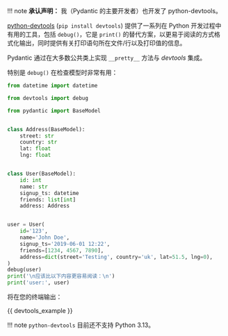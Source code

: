 !!! note
    **承认声明：** 我（Pydantic 的主要开发者）也开发了 python-devtools。

[python-devtools](https://python-devtools.helpmanual.io/) (`pip install devtools`) 提供了一系列在 Python 开发过程中有用的工具，包括 `debug()`，它是 `print()` 的替代方案，以更易于阅读的方式格式化输出，同时提供有关打印语句所在文件/行以及打印值的信息。

Pydantic 通过在大多数公共类上实现 `__pretty__` 方法与 *devtools* 集成。

特别是 `debug()` 在检查模型时非常有用：

```python {test="no-print-intercept"}
from datetime import datetime

from devtools import debug

from pydantic import BaseModel


class Address(BaseModel):
    street: str
    country: str
    lat: float
    lng: float


class User(BaseModel):
    id: int
    name: str
    signup_ts: datetime
    friends: list[int]
    address: Address


user = User(
    id='123',
    name='John Doe',
    signup_ts='2019-06-01 12:22',
    friends=[1234, 4567, 7890],
    address=dict(street='Testing', country='uk', lat=51.5, lng=0),
)
debug(user)
print('\n应该比以下内容更容易阅读：\n')
print('user:', user)
```

将在您的终端输出：

{{ devtools_example }}

!!! note
    `python-devtools` 目前还不支持 Python 3.13。